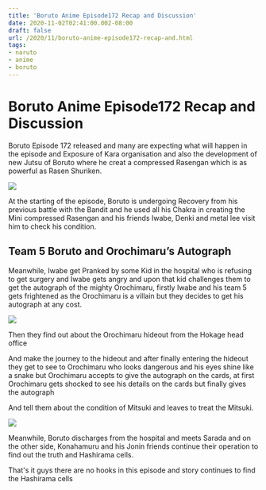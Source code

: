 ```yaml
---
title: 'Boruto Anime Episode172 Recap and Discussion'
date: 2020-11-02T02:41:00.002-08:00
draft: false
url: /2020/11/boruto-anime-episode172-recap-and.html
tags: 
- naruto
- anime
- boruto
---
```


Boruto Anime Episode172 Recap and Discussion
============================================

Boruto Episode 172 released and many are expecting what will happen in the episode and Exposure of Kara organisation and also the development of new Jutsu of Boruto where he creat a compressed Rasengan which is as powerful as Rasen Shuriken.

![](https://lh5.googleusercontent.com/y02qiG6_a5ZXxJE5vsbUpLGLJ8EHCc3jiKYDrgEENaPlJMoEdKXlXUk1FdMdDWn4GDoSk9eYTxpNGVZeO75kow3bpE4rvVvosi2uPjxXcBlxW1ZJvVGNmxPwget-f3C94ce1KzIb=s1600-rw)

At the starting of the episode, Boruto is undergoing Recovery from his previous battle with the Bandit and he used all his Chakra in creating the Mini compressed Rasengan and his friends Iwabe, Denki and metal lee visit him to check his condition.

Team 5 Boruto and Orochimaru’s Autograph
----------------------------------------

Meanwhile, Iwabe get Pranked by some Kid in the hospital who is refusing to get surgery and Iwabe gets angry and upon that kid challenges them to get the autograph of the mighty Orochimaru, firstly Iwabe and his team 5 gets frightened as the Orochimaru is a villain but they decides to get his autograph at any cost.

![](https://lh6.googleusercontent.com/tgzADLT2xw2XPFdAH8PLa7kPg6hMQ6qy0YMki8YLKWnFpELTQAjfBHNaEgJGMLLDecUQ1MZI7kqV1O-rMPQtBIthvf2fz0046BL7tcSuY6_DqbytPpnGKMdQPgiNrRmeFYYbPprI=s1600-rw)

  

Then they find out about the Orochimaru hideout from the Hokage head office

And make the journey to the hideout and after finally entering the hideout they get to see to Orochimaru who looks dangerous and his eyes shine like a snake but Orochimaru accepts to give the autograph on the cards, at first Orochimaru gets shocked to see his details on the cards but finally gives the autograph

And tell them about the condition of Mitsuki and leaves to treat the Mitsuki.

![](https://lh6.googleusercontent.com/s__kCI1EZFO1_989tfXEewuw480QDGNePkcUj7qChIwPABZgDrVMzJsDMaLAnEkjR1cMy-5g9fNsQecUrpY66ej4vICJRxu2NULEN0O0mLh5zJsXPzTpdPh2i3nmUGYdNqHYIbxL=s1600-rw)

Meanwhile, Boruto discharges from the hospital and meets Sarada and on the other side, Konahamuru and his Jonin friends continue their operation to find out the truth and Hashirama cells.

That's it guys there are no hooks in this episode and story continues to find the Hashirama cells